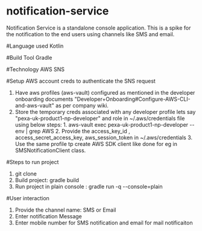 # notification-service
Notification Service is a standalone console application. This is a spike for the notification to the end users using channels like SMS and email.


#Language used
Kotlin

#Build Tool 
Gradle

#Technology
AWS SNS

#Setup AWS account creds to authenticate the SNS request
1. Have aws profiles (aws-vault) configured as mentioned in the developer onboarding documents "Developer+Onboarding#Configure-AWS-CLI-and-aws-vault" as per company wiki.   
2. Store the temporary creds associated with any developer profile lets say "pexa-uk-product1-np-developer" and role in ~/.aws/credentials file 
   using below steps:
        1. aws-vault exec pexa-uk-product1-np-developer -- env | grep AWS
        2. Provide the access_key_id , access_secret_access_key, aws_session_token in ~/.aws/credentials
        3. Use the same profile tp create AWS SDK client like done for eg in SMSNotificationClient class.    

#Steps to run project
1. git clone <projecct url>
2. Build project: gradle build
3. Run project in plain console : gradle run -q --console=plain

#User interaction
1. Provide the channel name: SMS or Email
2. Enter notification Message
3. Enter mobile number for SMS notification and email for mail notificaiton

